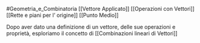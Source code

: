 #Geometria_e_Combinatoria 
[[Vettore Applicato]]
[[Operazioni con Vettori]]
[[Rette e piani per l’ origine]]
[[Punto Medio]]

Dopo aver  dato una definizione di un vettore, delle sue operazioni e proprietà, esploriamo il concetto di [[Combinazioni lineari di Vettori]]